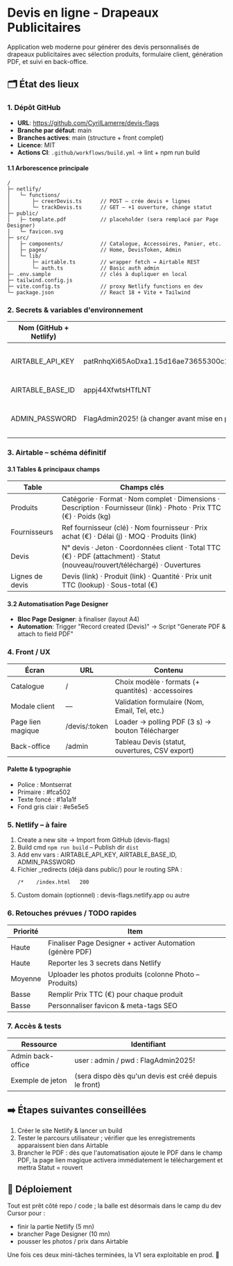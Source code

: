 # Devis en ligne - Drapeaux Publicitaires

Application web moderne pour générer des devis personnalisés de drapeaux publicitaires avec sélection produits, formulaire client, génération PDF, et suivi en back-office.

## 🗂️ État des lieux

### 1. Dépôt GitHub

- **URL**: https://github.com/CyrilLamerre/devis-flags
- **Branche par défaut**: main
- **Branches actives**: main (structure + front complet)
- **Licence**: MIT
- **Actions CI**: `.github/workflows/build.yml` → lint + npm run build

#### 1.1 Arborescence principale

```
/
├─ netlify/
│   └─ functions/
│       ├─ creerDevis.ts      // POST – crée devis + lignes
│       └─ trackDevis.ts      // GET – +1 ouverture, change statut
├─ public/
│   ├─ template.pdf           // placeholder (sera remplacé par Page Designer)
│   └─ favicon.svg
├─ src/
│   ├─ components/            // Catalogue, Accessoires, Panier, etc.
│   ├─ pages/                 // Home, DevisToken, Admin
│   └─ lib/
│       ├─ airtable.ts        // wrapper fetch → Airtable REST
│       └─ auth.ts            // Basic auth admin
├─ .env.sample                // clés à dupliquer en local
├─ tailwind.config.js
├─ vite.config.ts             // proxy Netlify functions en dev
└─ package.json               // React 18 + Vite + Tailwind
```

### 2. Secrets & variables d'environnement

| Nom (GitHub + Netlify) | Valeur prod | Rôle |
|------------------------|-------------|------|
| AIRTABLE_API_KEY | patRnhqXi65AoDxa1.15d16ae73655300c16e79a7e550673fcb434f7102c18175c384394e7ff4b441c | PAT "personal access token" |
| AIRTABLE_BASE_ID | appj44XfwtsHTfLNT | ID base "Flags" |
| ADMIN_PASSWORD | FlagAdmin2025! (à changer avant mise en prod) | Accès back-office /admin |

### 3. Airtable – schéma définitif

#### 3.1 Tables & principaux champs

| Table | Champs clés |
|-------|------------|
| Produits | Catégorie · Format · Nom complet · Dimensions · Description · Fournisseur (link) · Photo · Prix TTC (€) · Poids (kg) |
| Fournisseurs | Ref fournisseur (clé) · Nom fournisseur · Prix achat (€) · Délai (j) · MOQ · Produits (link) |
| Devis | N° devis · Jeton · Coordonnées client · Total TTC (€) · PDF (attachment) · Statut (nouveau/rouvert/téléchargé) · Ouvertures |
| Lignes de devis | Devis (link) · Produit (link) · Quantité · Prix unit TTC (lookup) · Sous-total (€) |

#### 3.2 Automatisation Page Designer

- **Bloc Page Designer**: à finaliser (layout A4)
- **Automation**: Trigger "Record created (Devis)" → Script "Generate PDF & attach to field PDF"

### 4. Front / UX

| Écran | URL | Contenu |
|-------|-----|---------|
| Catalogue | / | Choix modèle · formats (+ quantités) · accessoires |
| Modale client | — | Validation formulaire (Nom, Email, Tel, etc.) |
| Page lien magique | /devis/:token | Loader → polling PDF (3 s) → bouton Télécharger |
| Back-office | /admin | Tableau Devis (statut, ouvertures, CSV export) |

#### Palette & typographie
- Police : Montserrat
- Primaire : #fca502
- Texte foncé : #1a1a1f
- Fond gris clair : #e5e5e5

### 5. Netlify – à faire

1. Create a new site → Import from GitHub (devis-flags)
2. Build cmd `npm run build` – Publish dir `dist`
3. Add env vars : AIRTABLE_API_KEY, AIRTABLE_BASE_ID, ADMIN_PASSWORD
4. Fichier _redirects (déjà dans public/) pour le routing SPA :
   ```
   /*    /index.html   200
   ```
5. Custom domain (optionnel) : devis-flags.netlify.app ou autre

### 6. Retouches prévues / TODO rapides

| Priorité | Item |
|----------|------|
| Haute | Finaliser Page Designer + activer Automation (génère PDF) |
| Haute | Reporter les 3 secrets dans Netlify |
| Moyenne | Uploader les photos produits (colonne Photo – Produits) |
| Basse | Remplir Prix TTC (€) pour chaque produit |
| Basse | Personnaliser favicon & meta-tags SEO |

### 7. Accès & tests

| Ressource | Identifiant |
|-----------|------------|
| Admin back-office | user : admin / pwd : FlagAdmin2025! |
| Exemple de jeton | (sera dispo dès qu'un devis est créé depuis le front) |

## ➡️ Étapes suivantes conseillées

1. Créer le site Netlify & lancer un build
2. Tester le parcours utilisateur ; vérifier que les enregistrements apparaissent bien dans Airtable
3. Brancher le PDF : dès que l'automatisation ajoute le PDF dans le champ PDF, la page lien magique activera immédiatement le téléchargement et mettra Statut = rouvert

## 🚀 Déploiement

Tout est prêt côté repo / code ; la balle est désormais dans le camp du dev Cursor pour :
- finir la partie Netlify (5 mn)
- brancher Page Designer (10 mn)
- pousser les photos / prix dans Airtable

Une fois ces deux mini-tâches terminées, la V1 sera exploitable en prod. 🎉

